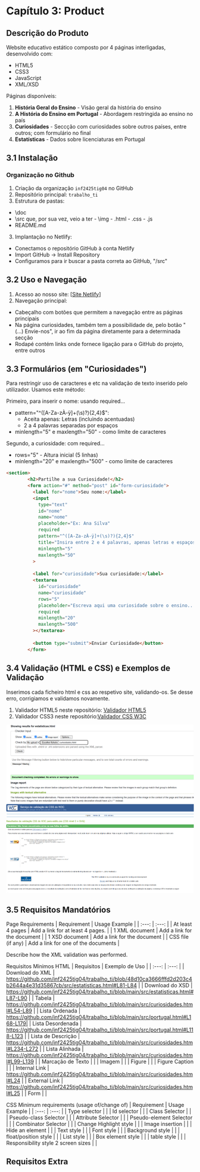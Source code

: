 # Capítulo 3: Product

## Descrição do Produto

Website educativo estático composto por 4 páginas interligadas, desenvolvido com:
- HTML5
- CSS3
- JavaScript
- XML/XSD

Páginas disponíveis:
1. **História Geral do Ensino** - Visão geral da história do ensino
2. **A História do Ensino em Portugal** - Abordagem restringida ao ensino no país
3. **Curiosidades** - Seccção com curiosidades sobre outros países, entre outros; com formulário no final
4. **Estatísticas** - Dados sobre licenciaturas em Portugal

## 3.1 Instalação

### Organização no Github
1. Criação da organização `inf2425tig04` no GitHub
2. Repositório principal: `trabalho_ti`
3. Estrutura de pastas:
- \doc
- \src que, por sua vez, veio a ter
        - \img
        - .html
        - .css
        - .js
- README.md

3. Implantação no Netlify:
- Conectamos o repositório GitHub à conta Netlify
- Import GitHub -> Install Repository
- Configuramos para ir buscar a pasta correta ao GitHub, "/src"

## 3.2 Uso e Navegação

1. Acesso ao nosso site: [[Site Netlify](https://inf2425tig04.netlify.app/)]
2. Navegação principal:
- Cabeçalho com botões que permitem a navegação entre as páginas principais
- Na página curiosidades, também tem a possibilidade de, pelo botão "(...) Envie-nos", ir ao fim da página diretamente para a determinada secção
- Rodapé contém links onde fornece ligação para o GitHub do projeto, entre outros

## 3.3 Formulários (em "Curiosidades")
Para restringir uso de caracteres e etc na validação de texto inserido pelo utilizador. Usamos este método:

Primeiro, para inserir o nome:
usando required...
- pattern="^([A-Za-zÀ-ÿ]+(\s)?){2,4}$":
  - Aceita apenas: Letras (incluindo acentuadas)
  - 2 a 4 palavras separadas por espaços
- minlength="5" e maxlength="50" - como limite de caracteres

Segundo, a curiosidade:
com required...
- rows="5" - Altura inicial (5 linhas)
- minlength="20" e maxlength="500" - como limite de caracteres

```html
<section>
        <h2>Partilhe a sua Curiosidade!</h2>
        <form action="#" method="post" id="form-curiosidade">
          <label for="nome">Seu nome:</label>
          <input
            type="text"
            id="nome"
            name="nome"
            placeholder="Ex: Ana Silva"
            required
            pattern="^([A-Za-zÀ-ÿ]+(\s)?){2,4}$"
            title="Insira entre 2 e 4 palavras, apenas letras e espaços."
            minlength="5"
            maxlength="50"
          >

          <label for="curiosidade">Sua curiosidade:</label>
          <textarea
            id="curiosidade"
            name="curiosidade"
            rows="5"
            placeholder="Escreva aqui uma curiosidade sobre o ensino..."
            required
            minlength="20"
            maxlength="500"
          ></textarea>

          <button type="submit">Enviar Curiosidade</button>
        </form>
```

## 3.4 Validação (HTML e CSS) e Exemplos de Validação
Inserimos cada ficheiro html e css ao respetivo site, validando-os. Se desse erro, corrigiamos e validamos novamente.

1. Validador HTML5 neste repositório:
[Validador HTML5](https://validator.w3.org/nu/?showsource=yes&showoutline=yes&showimagereport=yes&doc=https%3A%2F%2Fgithub.com%2Finf2425tig04%2Ftrabalho_ti)
3. Validador CSS3 neste repositório:[Validador CSS W3C](https://jigsaw.w3.org/css-validator/validator?uri=https%3A%2F%2Fgithub.com%2Finf2425tig04%2Ftrabalho_ti)


![Validador HTML](img2/validador.png)
![Validador CSS](img2/validador3.png)



## 3.5 Requisitos Mandatórios
  Page Requirements
  | Requirement | Usage Example |
  | :---: | :---: |
  | At least 4 pages |  Add a link for at least 4 pages. |
  | 1 XML document | Add a link for the document |
  | 1 XSD document | Add a link for the document |
  | CSS file (if any) | Add a link for one of the documents |


  Describe how the XML validation was performed.

  Requisitos Mínimos HTML
  | Requisitos | Exemplo de Uso |
  | :---: | :---: |
  | Download do XML |   https://github.com/inf2425tig04/trabalho_ti/blob/48d10ca3666fffd2d203c4b2644a4e31d35867cb/src/estatisticas.html#L81-L84  |
  | Download do XSD |    https://github.com/inf2425tig04/trabalho_ti/blob/main/src/estatisticas.html#L87-L90   |
  | Tabela |     https://github.com/inf2425tig04/trabalho_ti/blob/main/src/curiosidades.html#L54-L89 |
  | Lista Ordenada |  https://github.com/inf2425tig04/trabalho_ti/blob/main/src/portugal.html#L168-L179|
  | Lista Desordenada |  https://github.com/inf2425tig04/trabalho_ti/blob/main/src/portugal.html#L118-L123   |
  | Lista de Descrição |     https://github.com/inf2425tig04/trabalho_ti/blob/main/src/curiosidades.html#L234-L272  |
  | Lista Alinhada |    https://github.com/inf2425tig04/trabalho_ti/blob/main/src/curiosidades.html#L99-L139 |
  | Marcação de Texto |  |
  | Imagem |  |
  | Figure |    |
  | Figure Caption      |      |
  | Internal Link |   https://github.com/inf2425tig04/trabalho_ti/blob/main/src/curiosidades.html#L24   |
  | External Link |   https://github.com/inf2425tig04/trabalho_ti/blob/main/src/curiosidades.html#L25   |
  | Form |     |

  CSS Minimum requirements (usage of/change of)
  | Requirement | Usage Example |
  | :---: | :---: |
  | Type selector |       |
  | Id selector |       |
  | Class Selector |       |
  | Pseudo-class Selector |       |
  | Attribute Selector |       |
  | Pseudo-element Selector |    |
  | Combinator Selector |       |
  | Change Highlight style |       |
  | Image insertion |       |
  | Hide an element |       |
  | Text style |       |
  | Font style |       |
  | Background style |       |
  | float/position style |       |
  | List style |       |
  | Box element style |       |
  | table style |       |
  | Responsibility style 2 screen sizes |       |
## Requisitos Extra
